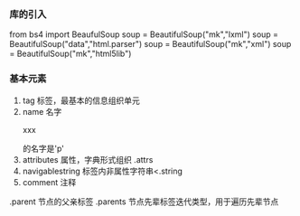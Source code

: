 ### 库的引入
from bs4 import BeaufulSoup
soup = BeautifulSoup("mk","lxml")
soup = BeautifulSoup("<html>data</html>","html.parser")
soup = BeautifulSoup("mk","xml")
soup = BeautifulSoup("mk","html5lib")

### 基本元素
1. tag 标签，最基本的信息组织单元
2. name 名字 <p> xxx   </p>的名字是'p'
3. attributes 属性，字典形式组织 <tag>.attrs
4. navigablestring 标签内非属性字符串<<tag>.string
5. comment 注释

.parent 节点的父亲标签
.parents 节点先辈标签迭代类型，用于遍历先辈节点


<!--stackedit_data:
eyJoaXN0b3J5IjpbLTIxMzM3MzU5MSw3OTI4MDIwNjEsLTUxNT
Q1NTQ2NCwtMTE0MTgzODM1OCwtMjg0ODM5MjQzLDcwODYwNjA1
MV19
-->